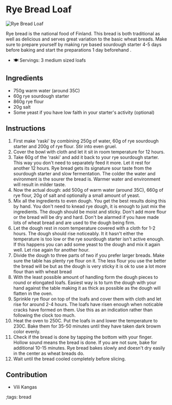 # Rye Bread Loaf

![Rye Bread Loaf](pix/rye-bread-loaf.webp)

Rye bread is the national food of Finland. This bread is both traditional as well as delicious and serves great variation to the basic wheat breads. Make sure to prepare yourself by making rye based sourdough starter 4-5 days before baking and start the preparations 1 day beforehand .

- 🍽️ Servings: 3 medium sized loafs

## Ingredients

- 750g warm water (around 35C) 
- 60g rye sourdough starter
- 860g rye flour
- 20g salt
- Some yeast if you have low faith in your starter's activity (optional)

## Instructions  

1. First make 'raski' by combining 250g of water, 60g of rye sourdough starter and 200g of rye flour. Stir into even gruel.
2. Cover the bowl with cloth and let it sit in room temperature for 12 hours.
3. Take 60g of the 'raski' and add it back to your rye sourdough starter. This way you don't need to separately feed it more. Let it rest for another 12 hours. Rye bread gets its signature sour taste from the sourdough starter and slow fermentation. The colder the water and evironment is the sourer the bread is. Warmer water and environment will result in milder taste.
4. Now the actual dough: add 500g of warm water (around 35C), 660g of rye flour, 20g of salt and optionally a small amount of yeast.
5. Mix all the ingredients to even dough. You get the best results doing this by hand. You don't need to knead rye dough, it is enough to just mix the ingredients. The dough should be moist and sticky. Don't add more flour or the bread will be dry and hard. Don't be alarmed if you have made lots of wheat bread and are used to the dough being firm. 
6. Let the dough rest in room temperature covered with a cloth for 1-2 hours. The dough should rise noticeably. It it hasn't either the temperature is too low or the rye sourdough starter isn't active enough. If this happens you can add some yeast to the dough and mix it again well. Let rise again for another hour.
7. Divide the dough to three parts of two if you prefer larger breads. Make sure the table has plenty rye flour on it. The less flour you use the better the bread will be but as the dough is very sticky it is ok to use a lot more flour than with wheat bread
8. With the least possible amount of handling form the dough pieces to round or elongated loafs. Easiest way is to turn the dough with your hand against the table making it as thick as possible as the dough will flatten in the oven.
9. Sprinkle rye flour on top of the loafs and cover them with cloth and let rise for around 2-4 hours. The loafs have risen enough when noticable cracks have formed on them. Use this as an indication rather than following the clock too much.
10. Heat the oven to 250C. Put the loafs in and lower the temperature to 230C. Bake them for 35-50 minutes until they have taken dark browm color evenly.
11. Check if the bread is done by tapping the bottom with your finger. Hollow sound means the bread is done. If you are not sure, bake for additional 10-15 minutes. Rye bread bakes slowly and doesn't dry easily in the center as wheat breads do.
12. Wait until the bread cooled completely before slicing.

## Contribution 

- Vili Kangas  

;tags: bread
